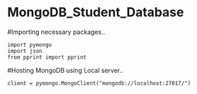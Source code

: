 # MongoDB_Student_Database

#Importing necessary packages..
  
    import pymongo
    import json
    from pprint import pprint


#Hosting MongoDB using Local server..
    
    client = pymongo.MongoClient("mongodb://localhost:27017/")
